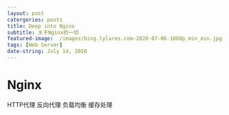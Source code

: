 ```yaml
---
layout: post
catergories: posts
title: Deep into Nginx
subtitle: 关于Nginx的一切
featured-image:  /images/bing.lylares.com-2020-07-06-1080p_min_min.jpg
tags: [Web Server] 
date-string: July 14, 2020
---
```


# Nginx 
HTTP代理
反向代理
负载均衡
缓存处理
